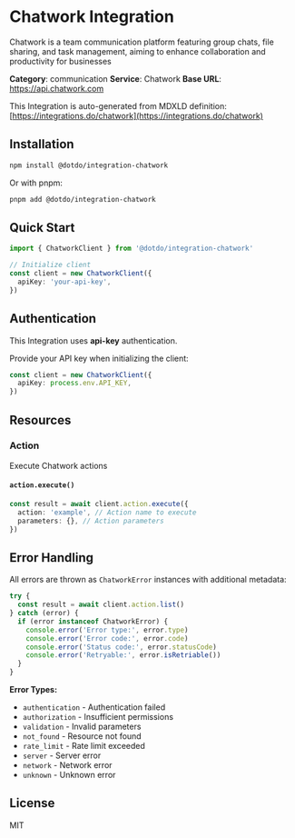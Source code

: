 # Chatwork Integration

Chatwork is a team communication platform featuring group chats, file sharing, and task management, aiming to enhance collaboration and productivity for businesses

**Category**: communication
**Service**: Chatwork
**Base URL**: https://api.chatwork.com

This Integration is auto-generated from MDXLD definition: [https://integrations.do/chatwork](https://integrations.do/chatwork)

## Installation

```bash
npm install @dotdo/integration-chatwork
```

Or with pnpm:

```bash
pnpm add @dotdo/integration-chatwork
```

## Quick Start

```typescript
import { ChatworkClient } from '@dotdo/integration-chatwork'

// Initialize client
const client = new ChatworkClient({
  apiKey: 'your-api-key',
})
```

## Authentication

This Integration uses **api-key** authentication.

Provide your API key when initializing the client:

```typescript
const client = new ChatworkClient({
  apiKey: process.env.API_KEY,
})
```

## Resources

### Action

Execute Chatwork actions

#### `action.execute()`

```typescript
const result = await client.action.execute({
  action: 'example', // Action name to execute
  parameters: {}, // Action parameters
})
```

## Error Handling

All errors are thrown as `ChatworkError` instances with additional metadata:

```typescript
try {
  const result = await client.action.list()
} catch (error) {
  if (error instanceof ChatworkError) {
    console.error('Error type:', error.type)
    console.error('Error code:', error.code)
    console.error('Status code:', error.statusCode)
    console.error('Retryable:', error.isRetriable())
  }
}
```

**Error Types:**

- `authentication` - Authentication failed
- `authorization` - Insufficient permissions
- `validation` - Invalid parameters
- `not_found` - Resource not found
- `rate_limit` - Rate limit exceeded
- `server` - Server error
- `network` - Network error
- `unknown` - Unknown error

## License

MIT
